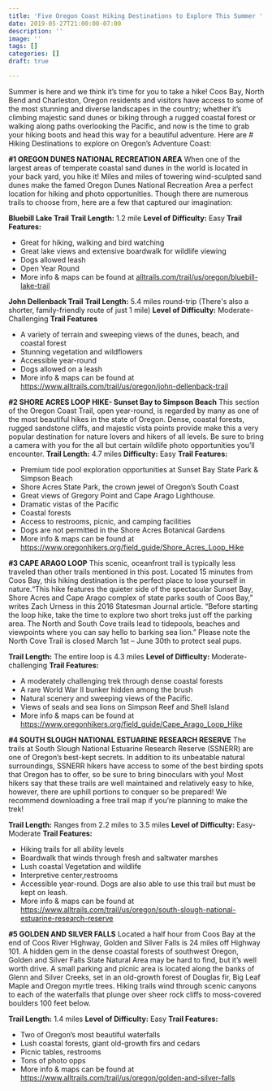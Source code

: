```yaml
---
title: 'Five Oregon Coast Hiking Destinations to Explore This Summer '
date: 2019-05-27T21:00:00-07:00
description: ''
image: ''
tags: []
categories: []
draft: true

---
```

Summer is here and we think it’s time for you to take a hike! Coos Bay, North Bend and Charleston, Oregon residents and visitors have access to some of the most stunning and diverse landscapes in the country; whether it’s climbing majestic sand dunes or biking through a rugged coastal forest or walking along paths overlooking the Pacific, and now is the time to grab your hiking boots and head this way for a beautiful adventure. Here are # Hiking Destinations to explore on Oregon’s Adventure Coast:

**#1 OREGON DUNES NATIONAL RECREATION AREA**
When one of the largest areas of temperate coastal sand dunes in the world is located in your back yard, you hike it! Miles and miles of towering wind-sculpted sand dunes make the famed Oregon Dunes National Recreation Area a perfect location for hiking and photo opportunities. Though there are numerous trails to choose from, here are a few that captured our imagination:

**Bluebill Lake Trail**
**Trail Length:** 1.2 mile
**Level of Difficulty:** Easy
**Trail Features:**

* Great for hiking, walking and bird watching
* Great lake views and extensive boardwalk for wildlife viewing
* Dogs allowed leash
* Open Year Round
* More info & maps can be found at [alltrails.com/trail/us/oregon/bluebill-lake-trail](https://www.alltrails.com/trail/us/oregon/bluebill-lake-trail)

**John Dellenback Trail**
**Trail Length:** 5.4 miles round-trip (There's also a shorter, family-friendly route of just 1 mile)
**Level of Difficulty:** Moderate- Challenging
**Trail Features**

* A variety of terrain and sweeping views of the dunes, beach, and coastal forest
* Stunning vegetation and wildflowers
* Accessible year-round
* Dogs allowed on a leash
* More info & maps can be found at https://www.alltrails.com/trail/us/oregon/john-dellenback-trail

**#2 SHORE ACRES LOOP HIKE- Sunset Bay to Simpson Beach**
This section of the Oregon Coast Trail, open year-round, is regarded by many as one of the most beautiful hikes in the state of Oregon. Dense, coastal forests, rugged sandstone cliffs, and majestic vista points provide make this a very popular destination for nature lovers and hikers of all levels. Be sure to bring a camera with you for the all but certain wildlife photo opportunities you’ll encounter.
**Trail Length:** 4.7 miles
**Difficulty:** Easy
**Trail Features:**

* Premium tide pool exploration opportunities at Sunset Bay State Park & Simpson Beach
* Shore Acres State Park, the crown jewel of Oregon’s South Coast
* Great views of Gregory Point and Cape Arago Lighthouse.
* Dramatic vistas of the Pacific
* Coastal forests
* Access to restrooms, picnic, and camping facilities
* Dogs are not permitted in the Shore Acres Botanical Gardens
* More info & maps can be found at https://www.oregonhikers.org/field_guide/Shore_Acres_Loop_Hike

**#3 CAPE ARAGO LOOP**
This scenic, oceanfront trail is typically less traveled than other trails mentioned in this post. Located 15 minutes from Coos Bay, this hiking destination is the perfect place to lose yourself in nature.“This hike features the quieter side of the spectacular Sunset Bay, Shore Acres and Cape Arago complex of state parks south of Coos Bay,” writes Zach Urness in this 2016 Statesman Journal article. “Before starting the loop hike, take the time to explore two short treks just off the parking area. The North and South Cove trails lead to tidepools, beaches and viewpoints where you can say hello to barking sea lion.”  Please note the North Cove Trail is closed March 1st – June 30th to protect seal pups.

**Trail Length:** The entire loop is 4.3 miles
**Level of Difficulty:** Moderate- challenging
**Trail Features:**

* A moderately challenging trek through dense coastal forests
* A rare World War II bunker hidden among the brush
* Natural scenery and sweeping views of the Pacific.
* Views of seals and sea lions on Simpson Reef and Shell Island
* More info & maps can be found at https://www.oregonhikers.org/field_guide/Cape_Arago_Loop_Hike

**#4 SOUTH SLOUGH NATIONAL ESTUARINE RESEARCH RESERVE**
The trails at South Slough National Estuarine Research Reserve (SSNERR) are one of Oregon’s best-kept secrets. In addition to its unbeatable natural surroundings, SSNERR hikers have access to some of the best birding spots that Oregon has to offer, so be sure to bring binoculars with you! Most hikers say that these trails are well maintained and relatively easy to hike, however, there are uphill portions to conquer so be prepared!  We recommend downloading a free trail map if you’re planning to make the trek!

**Trail Length:** Ranges from 2.2 miles to 3.5 miles
**Level of Difficulty:** Easy- Moderate
**Trail Features:**

* Hiking trails for all ability levels
* Boardwalk that winds through fresh and saltwater marshes
* Lush coastal Vegetation and wildlife
* Interpretive center,restrooms
* Accessible year-round. Dogs are also able to use this trail but must be kept on leash.
* More info & maps can be found at https://www.alltrails.com/trail/us/oregon/south-slough-national-estuarine-research-reserve

**#5 GOLDEN AND SILVER FALLS**
Located a half hour from Coos Bay at the end of Coos River Highway, Golden and Silver Falls is 24 miles off Highway 101. A hidden gem in the dense coastal forests of southwest Oregon, Golden and Silver Falls State Natural Area may be hard to find, but it’s well worth drive. A small parking and picnic area is located along the banks of Glenn and Silver Creeks, set in an old-growth forest of Douglas fir, Big Leaf Maple and Oregon myrtle trees. Hiking trails wind through scenic canyons to each of the waterfalls that plunge over sheer rock cliffs to moss-covered boulders 100 feet below.

**Trail Length:** 1.4 miles
**Level of Difficulty:** Easy
**Trail Features:**

* Two of Oregon’s most beautiful waterfalls
* Lush coastal forests, giant old-growth firs and cedars
* Picnic tables, restrooms
* Tons of photo opps
* More info & maps can be found at  https://www.alltrails.com/trail/us/oregon/golden-and-silver-falls